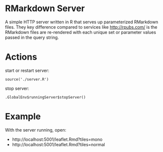 # RMarkdown Server

A simple HTTP server written in R that serves up parameterized RMarkdown files. They key difference compared to services like http://rpubs.com/ is the RMarkdown files are re-rendered with each unique set or parameter values passed in the query string.

# Actions

start or restart server:
```
source('./server.R')
```

stop server:
```
.GlobalEnv$runningServer$stopServer()
```

# Example

With the server running, open:

* http://localhost:5001/leaflet.Rmd?tiles=mono
* http://localhost:5001/leaflet.Rmd?tiles=normal